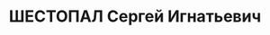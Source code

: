 ---
title: ШЕСТОПАЛ Сергей Игнатьевич
description: "Род. в 1903, Украина, г. Полтава. Проживал: Московская обл., ст. Малаховка,\
  \ Тургеневская, д. 75. ЯЭМЗ, з. бытовых приборов, Дома звукозаписи Грампласттреста\
  \ в Москве, Помощник директора по строительству корпуса на, директор, перед арестом\
  \ помощником цехового механика [?] \n  Арестован 28.11.1936. Приговор: ВК ВС СССР,\
  \ 28.12.1937 – ВМН. Расстрелян 28.12.1937. \n  Реабилитирован 16.07.1957"
---